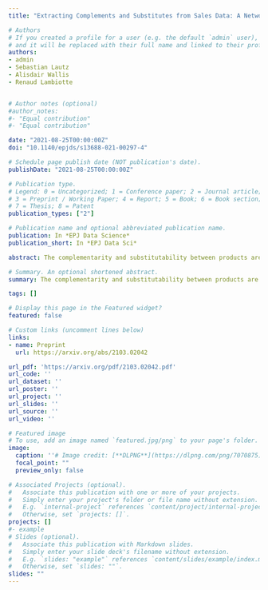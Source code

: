 ```yaml
---
title: "Extracting Complements and Substitutes from Sales Data: A Network Perspective"

# Authors
# If you created a profile for a user (e.g. the default `admin` user), write the username (folder name) here 
# and it will be replaced with their full name and linked to their profile.
authors:
- admin
- Sebastian Lautz
- Alisdair Wallis
- Renaud Lambiotte


# Author notes (optional)
#author_notes:
#- "Equal contribution"
#- "Equal contribution"

date: "2021-08-25T00:00:00Z"
doi: "10.1140/epjds/s13688-021-00297-4"

# Schedule page publish date (NOT publication's date).
publishDate: "2021-08-25T00:00:00Z"

# Publication type.
# Legend: 0 = Uncategorized; 1 = Conference paper; 2 = Journal article;
# 3 = Preprint / Working Paper; 4 = Report; 5 = Book; 6 = Book section;
# 7 = Thesis; 8 = Patent
publication_types: ["2"]

# Publication name and optional abbreviated publication name.
publication: In *EPJ Data Science*
publication_short: In *EPJ Data Sci*

abstract: The complementarity and substitutability between products are essential concepts in retail and marketing. Qualitatively, two products are said to be substitutable if a customer can replace one product by the other, while they are complementary if they tend to be bought together. In this article, we take a network perspective to help automatically identify complements and substitutes from sales transaction data. Starting from a bipartite product-purchase network representation, with both transaction nodes and product nodes, we develop appropriate null models to infer significant relations, either complements or substitutes, between products, and design measures based on random walks to quantify their importance. The resulting unipartite networks between products are then analysed with community detection methods, in order to find groups of similar products for the different types of relationships. The results are validated by combining observations from a real-world basket dataset with the existing product hierarchy, as well as a large-scale flavour compound and recipe dataset.

# Summary. An optional shortened abstract.
summary: The complementarity and substitutability between products are essential concepts in retail and marketing. 

tags: []

# Display this page in the Featured widget?
featured: false

# Custom links (uncomment lines below)
links:
- name: Preprint
  url: https://arxiv.org/abs/2103.02042

url_pdf: 'https://arxiv.org/pdf/2103.02042.pdf'
url_code: ''
url_dataset: ''
url_poster: ''
url_project: ''
url_slides: ''
url_source: ''
url_video: ''

# Featured image
# To use, add an image named `featured.jpg/png` to your page's folder. 
image:
  caption: ''# Image credit: [**DLPNG**](https://dlpng.com/png/7070875)
  focal_point: ""
  preview_only: false

# Associated Projects (optional).
#   Associate this publication with one or more of your projects.
#   Simply enter your project's folder or file name without extension.
#   E.g. `internal-project` references `content/project/internal-project/index.md`.
#   Otherwise, set `projects: []`.
projects: []
#- example
# Slides (optional).
#   Associate this publication with Markdown slides.
#   Simply enter your slide deck's filename without extension.
#   E.g. `slides: "example"` references `content/slides/example/index.md`.
#   Otherwise, set `slides: ""`.
slides: ""
---
```

